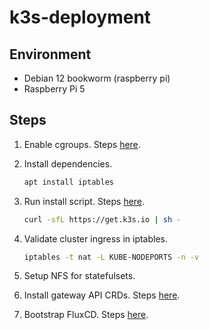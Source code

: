 # k3s-deployment

## Environment

- Debian 12 bookworm (raspberry pi)
- Raspberry Pi 5

## Steps

1. Enable cgroups. Steps [here](https://docs.k3s.io/installation/requirements?os=pi#cgroups).
1. Install dependencies.

    ```bash
    apt install iptables
    ```

1. Run install script. Steps [here](https://docs.k3s.io/quick-start#install-script).

    ```bash
    curl -sfL https://get.k3s.io | sh -
    ```

1. Validate cluster ingress in iptables.

    ```bash
    iptables -t nat -L KUBE-NODEPORTS -n -v
    ```

1. Setup NFS for statefulsets.
1. Install gateway API CRDs. Steps [here](https://gateway-api.sigs.k8s.io/guides/#installing-gateway-api).
1. Bootstrap FluxCD. Steps [here](https://fluxcd.io/flux/installation/bootstrap/github/).
